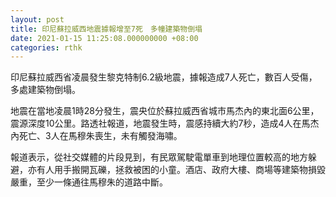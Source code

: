 ```yaml
---
layout: post
title: 印尼蘇拉威西地震據報增至7死　多幢建築物倒塌
date: 2021-01-15 11:25:08.000000000 +08:00
categories: rthk
---
```


印尼蘇拉威西省凌晨發生黎克特制6.2級地震，據報造成7人死亡，數百人受傷，多處建築物倒塌。

地震在當地凌晨1時28分發生，震央位於蘇拉威西省城市馬杰內的東北面6公里，震源深度10公里。路透社報道，地震發生時，震感持續大約7秒，造成4人在馬杰內死亡、3人在馬穆朱喪生，未有觸發海嘯。

報道表示，從社交媒體的片段見到，有民眾駕駛電單車到地理位置較高的地方躲避，亦有人用手搬開瓦礫，拯救被困的小童。酒店、政府大樓、商場等建築物損毀嚴重，至少一條通往馬穆朱的道路中斷。
